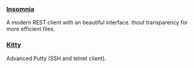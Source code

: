### [Insomnia](http://insomnia.rest)

A modern REST client with an beautiful interface. thout transparency for more efficient files.

### [Kitty](http://www.9bis.net/kitty/)

Advanced Putty \(SSH and telnet client\).

